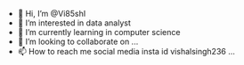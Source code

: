 - 👋 Hi, I’m @Vi85shI
- 👀 I’m interested in data analyst 
- 🌱 I’m currently learning in computer science 
- 💞️ I’m looking to collaborate on ...
- 📫 How to reach me  social media insta id vishalsingh236 ...

<!---
Vi85shI/Vi85shI is a ✨ special ✨ repository because its `README.md` (this file) appears on your GitHub profile.
You can click the Preview link to take a look at your changes.
--->
